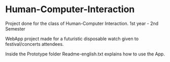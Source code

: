 # Human-Computer-Interaction
Project done for the class of Human-Computer Interaction. 1st year - 2nd Semester

WebApp project made for a futuristic disposable watch given to festival/concerts attendees.

Inside the Prototype folder Readme-english.txt explains how to use the App.
